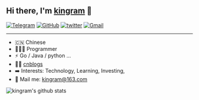 ## Hi there, I'm [kingram](http://kingram.top) 👋

[![Telegram](https://img.shields.io/badge/Telegram-shikingram-blue?logo=telegram)](https://t.me/shikingram)  [![GitHub](https://img.shields.io/badge/GitHub-shikingram-pink?logo=github)](https://github.com/shikingram)  [![twitter](https://img.shields.io/badge/Tweet-shkingram-blue?logo=twitter)](https://twitter.com/shikingram)  [![Gmail](https://img.shields.io/badge/Mail-kingram-red?logo=Mail.Ru)](mailto:kingram@163.com)

--- 

- 🇨🇳 Chinese
- 🧑🏻‍💻 Programmer
- ⚡ Go / Java / python ...
- ✍🏻 [cnblogs](https://www.cnblogs.com/Kingram/)
- ➡️ Interests: Technology, Learning, Investing,
- 📮 Mail me: [kingram@163.com](mailto:kingram@163.com)

<img src="https://github-readme-stats.vercel.app/api?username=shikingram&show_icons=true&theme=vue" alt="kingram's github stats" />

